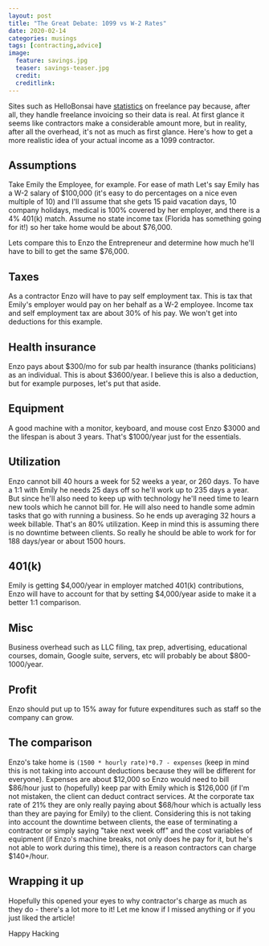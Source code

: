```yaml
---
layout: post
title: "The Great Debate: 1099 vs W-2 Rates"
date: 2020-02-14
categories: musings
tags: [contracting,advice]
image:
  feature: savings.jpg
  teaser: savings-teaser.jpg
  credit:
  creditlink:
---
```


Sites such as HelloBonsai have [statistics](https://www.hellobonsai.com/freelance-rates) on freelance pay because, after all, they handle freelance invoicing so their data is real. At first glance it seems like contractors make a considerable amount more, but in reality, after all the overhead, it's not as much as first glance. Here's how to get a more realistic idea of your actual income as a 1099 contractor.

## Assumptions
Take Emily the Employee, for example. For ease of math Let's say Emily has a W-2 salary of $100,000 (it's easy to do percentages on a nice even multiple of 10) and I'll assume that she gets 15 paid vacation days, 10 company holidays, medical is 100% covered by her employer, and there is a 4% 401(k) match. Assume no state income tax (Florida has something going for it!) so her take home would be about $76,000.

Lets compare this to Enzo the Entrepreneur and determine how much he'll have to bill to get the same $76,000.

## Taxes
As a contractor Enzo will have to pay self employment tax. This is tax that Emily's employer would pay on her behalf as a W-2 employee. Income tax and self employment tax are about 30% of his pay. We won't get into deductions for this example.

## Health insurance
Enzo pays about $300/mo for sub par health insurance (thanks politicians) as an individual. This is about $3600/year. I believe this is also a deduction, but for example purposes, let's put that aside.

## Equipment
A good machine with a monitor, keyboard, and mouse cost Enzo $3000 and the lifespan is about 3 years. That's $1000/year just for the essentials.

## Utilization
Enzo cannot bill 40 hours a week for 52 weeks a year, or 260 days. To have a 1:1 with Emily he needs 25 days off so he'll work up to 235 days a year. But since he'll also need to keep up with technology he'll need time to learn new tools which he cannot bill for. He will also need to handle some admin tasks that go with running a business. So he ends up averaging 32 hours a week billable. That's an 80% utilization. Keep in mind this is assuming there is no downtime between clients. So really he should be able to work for for 188 days/year or about 1500 hours.

## 401(k)
Emily is getting $4,000/year in employer matched 401(k) contributions, Enzo will have to account for that by setting $4,000/year aside to make it a better 1:1 comparison.

## Misc
Business overhead such as LLC filing, tax prep, advertising, educational courses, domain, Google suite, servers, etc will probably be about $800-1000/year.

## Profit
Enzo should put up to 15% away for future expenditures such as staff so the company can grow.

## The comparison
Enzo's take home is `(1500 * hourly rate)*0.7 - expenses` (keep in mind this is not taking into account deductions because they will be different for everyone).
Expenses are about $12,000 so Enzo would need to bill $86/hour just to (hopefully) keep par with Emily which is $126,000 (if I'm not mistaken, the client can deduct contract services. At the corporate tax rate of 21% they are only really paying about $68/hour which is actually less than they are paying for Emily) to the client. Considering this is not taking into account the downtime between clients, the ease of terminating a contractor or simply saying "take next week off" and the cost variables of equipment (if Enzo's machine breaks, not only does he pay for it, but he's not able to work during this time), there is a reason contractors can charge $140+/hour.

## Wrapping it up
Hopefully this opened your eyes to why contractor's charge as much as they do - there's a lot more to it! Let me know if I missed anything or if you just liked the article!

Happy Hacking

